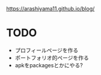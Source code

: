 https://arashiyama11.github.io/blog/

# TODO

- プロフィールページを作る
- ポートフォリオ的ページを作る
- apkをpackagesとかにやる?


